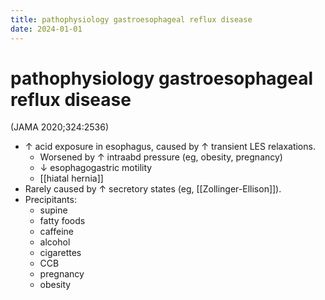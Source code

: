 ```yaml
---
title: pathophysiology gastroesophageal reflux disease
date: 2024-01-01
---
```


# pathophysiology gastroesophageal reflux disease

(JAMA 2020;324:2536)

- ↑ acid exposure in esophagus, caused by ↑ transient LES relaxations.
  - Worsened by ↑ intraabd pressure (eg, obesity, pregnancy)
  - ↓ esophagogastric motility
  - [[hiatal hernia]]
- Rarely caused by ↑ secretory states (eg, [[Zollinger-Ellison]]).
- Precipitants:
  - supine
  - fatty foods
  - caffeine
  - alcohol
  - cigarettes
  - CCB
  - pregnancy
  - obesity
